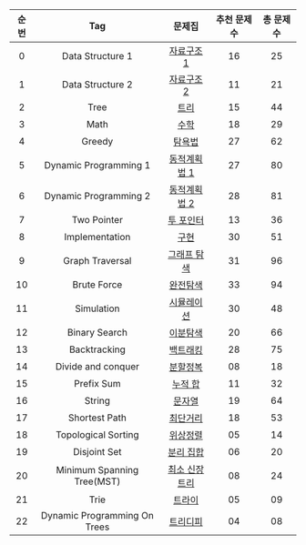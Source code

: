 | 순번 |             Tag              |                   문제집                   | 추천 문제 수 | 총 문제 수 |
| :--: | :--------------------------: | :----------------------------------------: | :----------: | :--------: |
|  0   |       Data Structure 1       |     [자료구조 1](자료구조_1/readme.md)     |      16      |     25     |
|  1   |       Data Structure 2       |     [자료구조 2](자료구조_2/readme.md)     |      11      |     21     |
|  2   |             Tree             |          [트리](./트리/readme.md)          |      15      |     44     |
|  3   |             Math             |               [수학](./math)               |      18      |     29     |
|  4   |            Greedy            |             [탐욕법](./greedy)             |      27      |     62     |
|  5   |    Dynamic Programming 1     |  [동적계획법 1](./dynamic_programming_1)   |      27      |     80     |
|  6   |    Dynamic Programming 2     |  [동적계획법 2](./dynamic_programming_2)   |      28      |     81     |
|  7   |         Two Pointer          |         [투 포인터](./two_pointer)         |      13      |     36     |
|  8   |        Implementation        |          [구현](./implementation)          |      30      |     51     |
|  9   |       Graph Traversal        |      [그래프 탐색](./graph_traversal)      |      31      |     96     |
|  10  |         Brute Force          |         [완전탐색](./brute_force)          |      33      |     94     |
|  11  |          Simulation          |         [시뮬레이션](./simulation)         |      30      |     48     |
|  12  |        Binary Search         |        [이분탐색](./binary_search)         |      20      |     66     |
|  13  |         Backtracking         |         [백트래킹](./backtracking)         |      28      |     75     |
|  14  |      Divide and conquer      |      [분할정복](./divide_and_conquer)      |      08      |     18     |
|  15  |          Prefix Sum          |          [누적 합](./prefix_sum)           |      11      |     32     |
|  16  |            String            |             [문자열](./string)             |      19      |     64     |
|  17  |        Shortest Path         |        [최단거리](./shortest_path)         |      18      |     53     |
|  18  |     Topological Sorting      |     [위상정렬](./topological_sorting)      |      05      |     14     |
|  19  |         Disjoint Set         |        [분리 집합](./disjoint_set)         |      06      |     20     |
|  20  |  Minimum Spanning Tree(MST)  | [최소 신장 트리](./minimum_spanning_tree)  |      08      |     24     |
|  21  |             Trie             |              [트라이](./trie)              |      05      |     09     |
|  22  | Dynamic Programming On Trees | [트리디피](./dynamic_programming_on_trees) |      04      |     08     |

